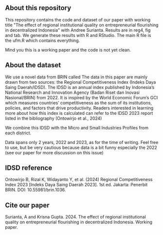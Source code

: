 ## About this repository

This repository contains the code and dataset of our paper with working title "The effect of regional institutional quality on entrepreneurial flourishing in decentralized Indonesia" with Andree Surianta. Results are in reg4, fig and tab. We generate these results with R and RStudio. The main R file is the ufm.R which contains everything.

Mind you this is a working paper and the code is not yet clean.

## About the dataset

We use a novel data from BRIN called The data in this paper are mainly drawn from two sources: the Regional Competitiveness Index (Indeks Daya Saing Daerah/IDSD). The IDSD is an annual index published by Indonesia’s National Research and Innovation Agency (Badan Riset dan Inovasi Nasional/BRIN) from 2022. It is inspired by the World Economic Forum’s GCI which measures countries’ competitiveness as the sum of its institutions, policies, and factors that drive productivity. Readers interested in learning more about how this index is calculated can refer to the IDSD 2023 report listed in the bibliography (Ontowirjo et al., 2024)

We combine this IDSD with the Micro and Small Industries Profiles from each district.

Data spans only 2 years, 2022 and 2023, as for the time of writing. Feel free to use, but be very cautious because data is a bit funny especially the 2022 (see our paper for more discussion on this issue)

## IDSD reference

Ontowirjo B, Rizal K, Widayanto Y, et al. (2024) Regional Competitiveness Index 2023 [Indeks Daya Saing Daerah 2023]. 1st ed. Jakarta: Penerbit BRIN. DOI: 10.55981/brin.1036.

## Cite our paper

Surianta, A and Krisna Gupta. 2024. The effect of regional institutional quality on entrepreneurial flourishing in decentralized Indonesia. Working paper.
